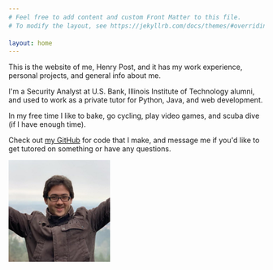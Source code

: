```yaml
---
# Feel free to add content and custom Front Matter to this file.
# To modify the layout, see https://jekyllrb.com/docs/themes/#overriding-theme-defaults

layout: home
---
```


This is the website of me, Henry Post, and it has my work experience, personal projects, and general info about me.

I'm a Security Analyst at U.S. Bank, Illinois Institute of Technology alumni, and used to work as a private tutor for Python, Java, and web development.

In my free time I like to bake, go cycling, play video games, and scuba dive (if I have enough time).

Check out [my GitHub](https://github.com/HenryFBP/) for code that I make, and message me if you'd like to get tutored on something or have any questions.

<img src="/_static/images/headshot.jpg" alt="A headshot of me." width="200px"/>
